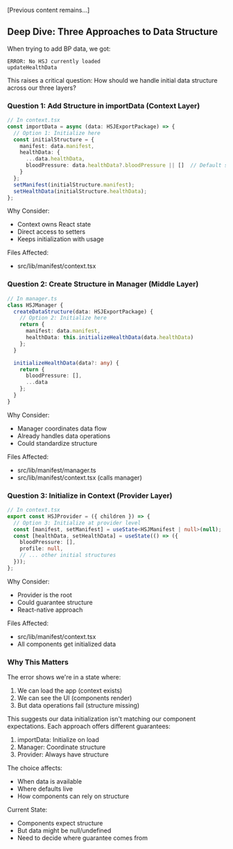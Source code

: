 [Previous content remains...]

## Deep Dive: Three Approaches to Data Structure

When trying to add BP data, we got:
```
ERROR: No HSJ currently loaded
updateHealthData
```

This raises a critical question: How should we handle initial data structure across our three layers?

### Question 1: Add Structure in importData (Context Layer)
```typescript
// In context.tsx
const importData = async (data: HSJExportPackage) => {
  // Option 1: Initialize here
  const initialStructure = {
    manifest: data.manifest,
    healthData: {
      ...data.healthData,
      bloodPressure: data.healthData?.bloodPressure || []  // Default structure
    }
  };
  setManifest(initialStructure.manifest);
  setHealthData(initialStructure.healthData);
};
```
Why Consider:
- Context owns React state
- Direct access to setters
- Keeps initialization with usage

Files Affected:
- src/lib/manifest/context.tsx

### Question 2: Create Structure in Manager (Middle Layer)
```typescript
// In manager.ts
class HSJManager {
  createDataStructure(data: HSJExportPackage) {
    // Option 2: Initialize here
    return {
      manifest: data.manifest,
      healthData: this.initializeHealthData(data.healthData)
    };
  }

  initializeHealthData(data?: any) {
    return {
      bloodPressure: [],
      ...data
    };
  }
}
```
Why Consider:
- Manager coordinates data flow
- Already handles data operations
- Could standardize structure

Files Affected:
- src/lib/manifest/manager.ts
- src/lib/manifest/context.tsx (calls manager)

### Question 3: Initialize in Context (Provider Layer)
```typescript
// In context.tsx
export const HSJProvider = ({ children }) => {
  // Option 3: Initialize at provider level
  const [manifest, setManifest] = useState<HSJManifest | null>(null);
  const [healthData, setHealthData] = useState(() => ({
    bloodPressure: [],
    profile: null,
    // ... other initial structures
  }));
};
```
Why Consider:
- Provider is the root
- Could guarantee structure
- React-native approach

Files Affected:
- src/lib/manifest/context.tsx
- All components get initialized data

### Why This Matters
The error shows we're in a state where:
1. We can load the app (context exists)
2. We can see the UI (components render)
3. But data operations fail (structure missing)

This suggests our data initialization isn't matching our component expectations. Each approach offers different guarantees:

1. importData: Initialize on load
2. Manager: Coordinate structure
3. Provider: Always have structure

The choice affects:
- When data is available
- Where defaults live
- How components can rely on structure

Current State:
- Components expect structure
- But data might be null/undefined
- Need to decide where guarantee comes from
